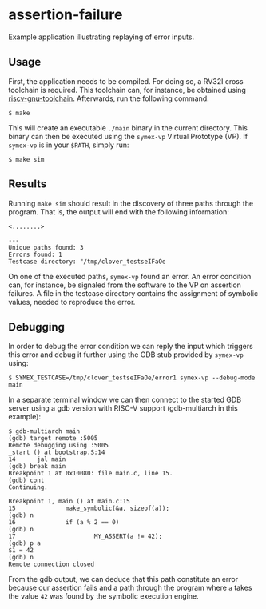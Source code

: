 # assertion-failure

Example application illustrating replaying of error inputs.

## Usage

First, the application needs to be compiled. For doing so, a RV32I cross
toolchain is required. This toolchain can, for instance, be obtained
using [riscv-gnu-toolchain][riscv-gnu-toolchain github]. Afterwards,
run the following command:

	$ make

This will create an executable `./main` binary in the current directory.
This binary can then be executed using the `symex-vp` Virtual Prototype
(VP). If `symex-vp` is in your `$PATH`, simply run:

	$ make sim

## Results

Running `make sim` should result in the discovery of three paths through
the program. That is, the output will end with the following
information:

	<........>
	
	---
	Unique paths found: 3
	Errors found: 1
	Testcase directory: "/tmp/clover_testseIFaOe

On one of the executed paths, `symex-vp` found an error. An error
condition can, for instance, be signaled from the software to the VP on
assertion failures. A file in the testcase directory contains the
assignment of symbolic values, needed to reproduce the error.

## Debugging

In order to debug the error condition we can reply
the input which triggers this error and debug it further using the GDB
stub provided by `symex-vp` using:

	$ SYMEX_TESTCASE=/tmp/clover_testseIFaOe/error1 symex-vp --debug-mode main

In a separate terminal window we can then connect to the started GDB
server using a gdb version with RISC-V support (gdb-multiarch in this
example):

	$ gdb-multiarch main
	(gdb) target remote :5005
	Remote debugging using :5005
	_start () at bootstrap.S:14
	14      jal main
	(gdb) break main
	Breakpoint 1 at 0x10080: file main.c, line 15.
	(gdb) cont
	Continuing.

	Breakpoint 1, main () at main.c:15
	15              make_symbolic(&a, sizeof(a));
	(gdb) n
	16              if (a % 2 == 0)
	(gdb) n
	17                      MY_ASSERT(a != 42);
	(gdb) p a
	$1 = 42
	(gdb) n
	Remote connection closed

From the gdb output, we can deduce that this path constitute an error because
our assertion fails and a path through the program where `a` takes the value
`42` was found by the symbolic execution engine.

[riscv-gnu-toolchain github]: https://github.com/riscv-collab/riscv-gnu-toolchain
